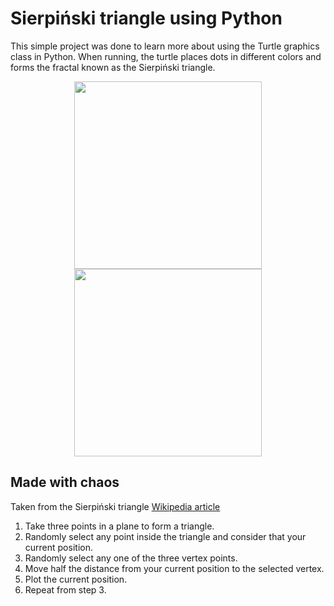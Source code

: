 # Sierpiński triangle using Python

This simple project was done to learn more about using the Turtle graphics class in Python. 
When running, the turtle places dots in different colors and forms the fractal known as the Sierpiński triangle.

<div align="center">
  <kbd>
    <img src="https://i.imgur.com/A8slR5q.png" width = 300px/>
    <img src="https://i.imgur.com/VC6CwPV.png" width = 300px/>
  </kbd>
</div>

## Made with chaos

Taken from the Sierpiński triangle [Wikipedia article](https://en.wikipedia.org/wiki/Sierpiński_triangle#Chaos_game)

1. Take three points in a plane to form a triangle.
2. Randomly select any point inside the triangle and consider that your current position.
3. Randomly select any one of the three vertex points.
4. Move half the distance from your current position to the selected vertex.
5. Plot the current position.
6. Repeat from step 3.